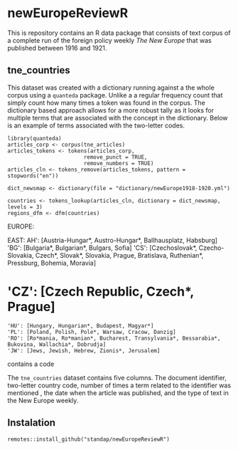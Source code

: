 # newEuropeReviewR
This is repository contains an R data package that consists of text corpus of a complete run of the foreign policy weekly *The New Europe* that was published between 1916 and 1921. 



## tne_countries
This dataset was created with a dictionary running against a the whole corpus
using a `quanteda` package. Unlike a a regular frequency count that simply count how many
times a token was found in the corpus. The dictionary based approach allows for a more robust tally as it looks for multiple terms that are associated with the concept in the dictionary. Below is an example of terms associated with the two-letter codes.

```
library(quanteda)
articles_corp <- corpus(tne_articles)
articles_tokens <- tokens(articles_corp, 
                        remove_punct = TRUE, 
                        remove_numbers = TRUE)
articles_cln <- tokens_remove(articles_tokens, pattern = stopwords("en"))

dict_newsmap <- dictionary(file = "dictionary/newEurope1918-1920.yml")

countries <- tokens_lookup(articles_cln, dictionary = dict_newsmap, levels = 3)
regions_dfm <- dfm(countries)
```

EUROPE:

  EAST:
     AH': [Austria-Hungar*, Austro-Hungar*, Ballhausplatz, Habsburg]
    'BG': [Bulgaria*, Bulgarian*, Bulgars, Sofia]
    'CS': [Czechoslovak*, Czecho-Slovakia, Czech*, Slovak*, Slovakia, Prague, Bratislava, Ruthenian*, Pressburg, Bohemia, Moravia]
#    'CZ': [Czech Republic, Czech*, Prague]
    'HU': [Hungary, Hungarian*, Budapest, Magyar*]
    'PL': [Poland, Polish, Pole*, Warsaw, Cracow, Danzig]
    'RO': [Ro*mania, Ro*manian*, Bucharest, Transylvania*, Bessarabia*, Bukovina, Wallachia*, Dobrudja]
    'JW': [Jews, Jewish, Hebrew, Zionis*, Jerusalem]
   contains a code 

The `tne_countries` dataset contains five columns. The document identifier, two-letter  country code, number of times a term related to the identifier was mentioned , the date when the article was published, and the type of text in the New Europe weekly. 


## Instalation

```
remotes::install_github("standap/newEuropeReviewR")
```
